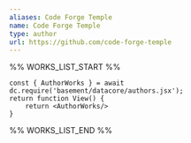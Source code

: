 ```yaml
---
aliases: Code Forge Temple
name: Code Forge Temple
type: author
url: https://github.com/code-forge-temple
---
```



%% WORKS_LIST_START %%

```datacorejsx
const { AuthorWorks } = await dc.require('basement/datacore/authors.jsx');
return function View() {
    return <AuthorWorks/>
}
```
%% WORKS_LIST_END %%